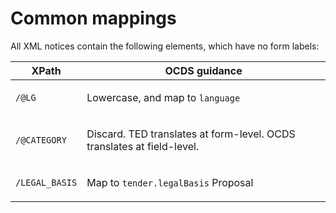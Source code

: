# Common mappings

All XML notices contain the following elements, which have no form labels:

<div class="wy-table-responsive">
  <div class="wy-table-responsive"><table class="docutils">
    <thead>
      <tr>
        <th>XPath</th>
        <th>OCDS guidance</th>
      </tr>
    </thead>
    <tbody>
      <tr>
        <td id="/@LG">
          <p><code>/@LG</code></p>
        </td>
        <td>
<p>Lowercase, and map to <code>language</code></p>
        </td>
      </tr>
      <tr>
        <td id="/@CATEGORY">
          <p><code>/@CATEGORY</code></p>
        </td>
        <td>
<p>Discard. TED translates at form-level. OCDS translates at field-level.</p>
        </td>
      </tr>
      <tr>
        <td id="/LEGAL_BASIS">
          <p><code>/LEGAL_BASIS</code></p>
        </td>
        <td>
<p>Map to <code>tender.legalBasis</code> <span class="badge badge-proposal">Proposal</span></p>
        </td>
      </tr>
  </tbody></table></div>
</div>
